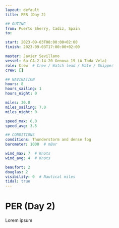 ```yaml
---
layout: default
title: PER (Day 2)

## OUTING
from: Puerto Sherry, Cadiz, Spain
to:

start: 2023-09-03T08:00:00+02:00
finish: 2023-09-03T17:00:00+02:00

master: Javier Sevillano
vessel: 6a-CA-2-14-20 Genova 19 (A Toda Vela)
role: Crew  # Crew / Watch lead / Mate / Skipper
crew: []

## NAVIGATION
hours: 8
hours_sailing: 1
hours_night: 0

miles: 30.0
miles_sailing: 7.0
miles_night: 0

speed_max: 6.0
speed_avg: 3.5

## CONDITIONS
conditions: Thunderstorm and dense fog
barometer: 1000  # mBar

wind_max: 7  # Knots
wind_avg: 4  # Knots

beaufort: 2
douglas: 2
visibility: 0  # Nautical miles
tidal: true
---
```


# PER (Day 2)

Lorem ipsum
